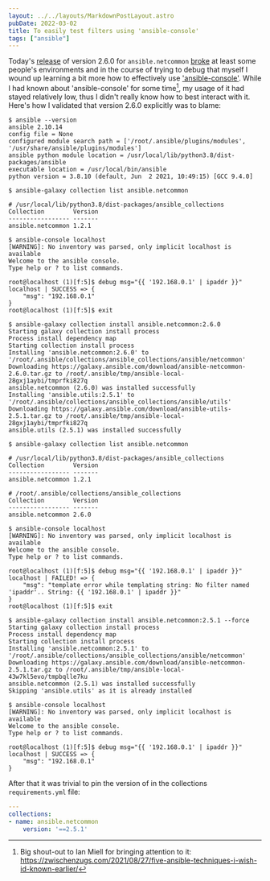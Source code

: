 ```yaml
---
layout: ../../layouts/MarkdownPostLayout.astro
pubDate: 2022-03-02
title: To easily test filters using 'ansible-console'
tags: ["ansible"]
---
```

Today's [release](https://github.com/ansible-collections/ansible.netcommon/commit/538a9036e781e8504656f1a85bb53a5805ec78f8) of version 2.6.0 for `ansible.netcommon` [broke](https://github.com/ansible-collections/ansible.netcommon/issues/375) at least some people's environments and in the course of trying to debug that myself I wound up learning a bit more how to effectively use ['ansible-console'](https://docs.ansible.com/ansible/latest/cli/ansible-console.html). While I had known about 'ansible-console' for some time[^1], my usage of it had stayed relatively low, thus I didn't really know how to best interact with it. Here's how I validated that version 2.6.0 explicitly was to blame:

```console frame="none"
$ ansible --version
ansible 2.10.14
config file = None
configured module search path = ['/root/.ansible/plugins/modules', '/usr/share/ansible/plugins/modules']
ansible python module location = /usr/local/lib/python3.8/dist-packages/ansible
executable location = /usr/local/bin/ansible
python version = 3.8.10 (default, Jun  2 2021, 10:49:15) [GCC 9.4.0]

$ ansible-galaxy collection list ansible.netcommon

# /usr/local/lib/python3.8/dist-packages/ansible_collections
Collection        Version
----------------- -------
ansible.netcommon 1.2.1  

$ ansible-console localhost
[WARNING]: No inventory was parsed, only implicit localhost is available
Welcome to the ansible console.
Type help or ? to list commands.

root@localhost (1)[f:5]$ debug msg="{{ '192.168.0.1' | ipaddr }}"
localhost | SUCCESS => {
    "msg": "192.168.0.1"
}
root@localhost (1)[f:5]$ exit

$ ansible-galaxy collection install ansible.netcommon:2.6.0
Starting galaxy collection install process
Process install dependency map
Starting collection install process
Installing 'ansible.netcommon:2.6.0' to '/root/.ansible/collections/ansible_collections/ansible/netcommon'
Downloading https://galaxy.ansible.com/download/ansible-netcommon-2.6.0.tar.gz to /root/.ansible/tmp/ansible-local-28gxj1aybi/tmprfki827q
ansible.netcommon (2.6.0) was installed successfully
Installing 'ansible.utils:2.5.1' to '/root/.ansible/collections/ansible_collections/ansible/utils'
Downloading https://galaxy.ansible.com/download/ansible-utils-2.5.1.tar.gz to /root/.ansible/tmp/ansible-local-28gxj1aybi/tmprfki827q
ansible.utils (2.5.1) was installed successfully

$ ansible-galaxy collection list ansible.netcommon

# /usr/local/lib/python3.8/dist-packages/ansible_collections
Collection        Version
----------------- -------
ansible.netcommon 1.2.1  

# /root/.ansible/collections/ansible_collections
Collection        Version
----------------- -------
ansible.netcommon 2.6.0  

$ ansible-console localhost
[WARNING]: No inventory was parsed, only implicit localhost is available
Welcome to the ansible console.
Type help or ? to list commands.

root@localhost (1)[f:5]$ debug msg="{{ '192.168.0.1' | ipaddr }}"
localhost | FAILED! => {
    "msg": "template error while templating string: No filter named 'ipaddr'.. String: {{ '192.168.0.1' | ipaddr }}"
}
root@localhost (1)[f:5]$ exit

$ ansible-galaxy collection install ansible.netcommon:2.5.1 --force
Starting galaxy collection install process
Process install dependency map
Starting collection install process
Installing 'ansible.netcommon:2.5.1' to '/root/.ansible/collections/ansible_collections/ansible/netcommon'
Downloading https://galaxy.ansible.com/download/ansible-netcommon-2.5.1.tar.gz to /root/.ansible/tmp/ansible-local-43w7kl5evo/tmpbqlle7ku
ansible.netcommon (2.5.1) was installed successfully
Skipping 'ansible.utils' as it is already installed

$ ansible-console localhost
[WARNING]: No inventory was parsed, only implicit localhost is available
Welcome to the ansible console.
Type help or ? to list commands.

root@localhost (1)[f:5]$ debug msg="{{ '192.168.0.1' | ipaddr }}"
localhost | SUCCESS => {
    "msg": "192.168.0.1"
}
```

After that it was trivial to pin the version of in the collections `requirements.yml` file:

```yaml
---
collections:
- name: ansible.netcommon
    version: '==2.5.1'
```

[^1]: Big shout-out to Ian Miell for bringing attention to it: https://zwischenzugs.com/2021/08/27/five-ansible-techniques-i-wish-id-known-earlier/
